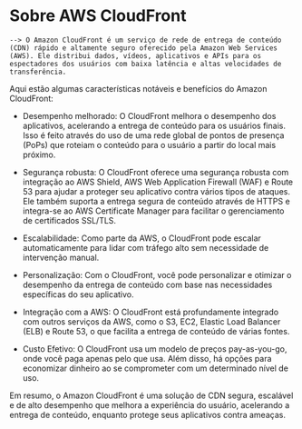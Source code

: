 # Sobre AWS CloudFront

    --> O Amazon CloudFront é um serviço de rede de entrega de conteúdo (CDN) rápido e altamente seguro oferecido pela Amazon Web Services (AWS). Ele distribui dados, vídeos, aplicativos e APIs para os espectadores dos usuários com baixa latência e altas velocidades de transferência.

Aqui estão algumas características notáveis e benefícios do Amazon CloudFront:



- Desempenho melhorado: O CloudFront melhora o desempenho dos aplicativos, acelerando a entrega de conteúdo para os usuários finais. Isso é feito através do uso de uma rede global de pontos de presença (PoPs) que roteiam o conteúdo para o usuário a partir do local mais próximo.

- Segurança robusta: O CloudFront oferece uma segurança robusta com integração ao AWS Shield, AWS Web Application Firewall (WAF) e Route 53 para ajudar a proteger seu aplicativo contra vários tipos de ataques. Ele também suporta a entrega segura de conteúdo através de HTTPS e integra-se ao AWS Certificate Manager para facilitar o gerenciamento de certificados SSL/TLS.

- Escalabilidade: Como parte da AWS, o CloudFront pode escalar automaticamente para lidar com tráfego alto sem necessidade de intervenção manual.

- Personalização: Com o CloudFront, você pode personalizar e otimizar o desempenho da entrega de conteúdo com base nas necessidades específicas do seu aplicativo.

- Integração com a AWS: O CloudFront está profundamente integrado com outros serviços da AWS, como o S3, EC2, Elastic Load Balancer (ELB) e Route 53, o que facilita a entrega de conteúdo de várias fontes.

- Custo Efetivo: O CloudFront usa um modelo de preços pay-as-you-go, onde você paga apenas pelo que usa. Além disso, há opções para economizar dinheiro ao se comprometer com um determinado nível de uso.

Em resumo, o Amazon CloudFront é uma solução de CDN segura, escalável e de alto desempenho que melhora a experiência do usuário, acelerando a entrega de conteúdo, enquanto protege seus aplicativos contra ameaças.